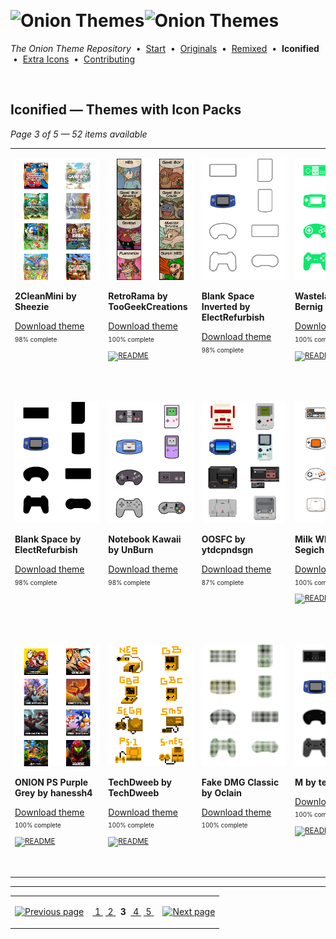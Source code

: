 <!--




















=================================================================================
---------------------------------------------------------------------------------

██████╗  ██████╗     ███╗   ██╗ ██████╗ ████████╗    ███████╗██████╗ ██╗████████╗
██╔══██╗██╔═══██╗    ████╗  ██║██╔═══██╗╚══██╔══╝    ██╔════╝██╔══██╗██║╚══██╔══╝
██║  ██║██║   ██║    ██╔██╗ ██║██║   ██║   ██║       █████╗  ██║  ██║██║   ██║   
██║  ██║██║   ██║    ██║╚██╗██║██║   ██║   ██║       ██╔══╝  ██║  ██║██║   ██║   
██████╔╝╚██████╔╝    ██║ ╚████║╚██████╔╝   ██║       ███████╗██████╔╝██║   ██║   
╚═════╝  ╚═════╝     ╚═╝  ╚═══╝ ╚═════╝    ╚═╝       ╚══════╝╚═════╝ ╚═╝   ╚═╝   

---------------------------------------------------------------------------------
=================================================================================

                  Note: This file was automatically generated.

            Run `python .github/generate.py` to regenerate the pages.




















-->
<p>&nbsp;</p>

# <img alt="Onion Themes" src="https://user-images.githubusercontent.com/44569252/179506709-0db2a8f5-3074-477c-81c4-719f281ddccc.png#gh-dark-mode-only" width="464px"><img alt="Onion Themes" src="https://user-images.githubusercontent.com/44569252/179506712-d5a1a916-7270-4902-aa55-5d93f7ee0f6e.png#gh-light-mode-only" width="464px">

*The Onion Theme Repository* &nbsp;•&nbsp; [Start](../../README.md) &nbsp;• &nbsp;[Originals](../custom/index.md) &nbsp;• &nbsp;[Remixed](../remixed/index.md) &nbsp;• &nbsp;**Iconified** &nbsp;• &nbsp;[Extra&nbsp;Icons](../icons_standalone/index.md) &nbsp;• &nbsp;[Contributing](../../CONTRIBUTING.md)

<p>&nbsp;</p>


## Iconified — Themes with Icon Packs

*Page 3 of 5 — 52 items available*
<table align=center><tr>


<td valign="top" width="25.00%">

[![2CleanMini by Sheezie](../../themes/2CleanMini%20by%20Sheezie/icons/preview.png)](https://onionui.github.io/iconpack_preview.html#2CleanMini%20by%20Sheezie,2CleanMini%20by%20Sheezie:themes/2CleanMini%20by%20Sheezie/icons "Click to see the full icon pack preview page")

**2CleanMini by Sheezie**

[Download theme](https://raw.githubusercontent.com/OnionUI/Themes/main/release/2CleanMini%20by%20Sheezie.zip "2CleanMini by Sheezie") <sub><sup>&nbsp;&nbsp; 98%&nbsp;complete</sup> &nbsp;&nbsp; </sub>

&nbsp;&nbsp;&nbsp;&nbsp;&nbsp;&nbsp;&nbsp;&nbsp;&nbsp;&nbsp;&nbsp;&nbsp;&nbsp;&nbsp;&nbsp;&nbsp;&nbsp;&nbsp;&nbsp;&nbsp;&nbsp;&nbsp;&nbsp;&nbsp;&nbsp;&nbsp;&nbsp;&nbsp;&nbsp;&nbsp;&nbsp;&nbsp;&nbsp;&nbsp;&nbsp;&nbsp;<br/></td>


<td valign="top" width="25.00%">

[![RetroRama by TooGeekCreations](../../themes/RetroRama%20by%20TooGeekCreations/icons/preview.png)](https://onionui.github.io/iconpack_preview.html#RetroRama%20by%20TooGeekCreations,RetroRama%20by%20TooGeekCreations:themes/RetroRama%20by%20TooGeekCreations/icons "Click to see the full icon pack preview page")

**RetroRama by TooGeekCreations**

[Download theme](https://raw.githubusercontent.com/OnionUI/Themes/main/release/RetroRama%20by%20TooGeekCreations.zip "RetroRama by TooGeekCreations") <sub><sup>&nbsp;&nbsp; 100%&nbsp;complete</sup> &nbsp;&nbsp; <a href="/themes/RetroRama%20by%20TooGeekCreations/readme.md"><img src="https://user-images.githubusercontent.com/44569252/215358455-b6a1348b-8161-40d6-9cc1-cc31720377c4.png" height="16" title="README"></a> &nbsp;&nbsp; </sub>

&nbsp;&nbsp;&nbsp;&nbsp;&nbsp;&nbsp;&nbsp;&nbsp;&nbsp;&nbsp;&nbsp;&nbsp;&nbsp;&nbsp;&nbsp;&nbsp;&nbsp;&nbsp;&nbsp;&nbsp;&nbsp;&nbsp;&nbsp;&nbsp;&nbsp;&nbsp;&nbsp;&nbsp;&nbsp;&nbsp;&nbsp;&nbsp;&nbsp;&nbsp;&nbsp;&nbsp;<br/></td>


<td valign="top" width="25.00%">

[![Blank Space Inverted by ElectRefurbish](../../themes/Blank%20Space%20Inverted%20by%20ElectRefurbish/icons/preview.png)](https://onionui.github.io/iconpack_preview.html#Blank%20Space%20Inverted%20by%20ElectRefurbish,Blank%20Space%20Inverted%20by%20ElectRefurbish:themes/Blank%20Space%20Inverted%20by%20ElectRefurbish/icons "Click to see the full icon pack preview page")

**Blank Space Inverted by ElectRefurbish**

[Download theme](https://raw.githubusercontent.com/OnionUI/Themes/main/release/Blank%20Space%20Inverted%20by%20ElectRefurbish.zip "Blank Space Inverted by ElectRefurbish") <sub><sup>&nbsp;&nbsp; 98%&nbsp;complete</sup> &nbsp;&nbsp; </sub>

&nbsp;&nbsp;&nbsp;&nbsp;&nbsp;&nbsp;&nbsp;&nbsp;&nbsp;&nbsp;&nbsp;&nbsp;&nbsp;&nbsp;&nbsp;&nbsp;&nbsp;&nbsp;&nbsp;&nbsp;&nbsp;&nbsp;&nbsp;&nbsp;&nbsp;&nbsp;&nbsp;&nbsp;&nbsp;&nbsp;&nbsp;&nbsp;&nbsp;&nbsp;&nbsp;&nbsp;<br/></td>


<td valign="top" width="25.00%">

[![Wasteland by Bernig](../../themes/Wasteland%20by%20Bernig/icons/preview.png)](https://onionui.github.io/iconpack_preview.html#Wasteland%20by%20Bernig,Wasteland%20by%20Bernig:themes/Wasteland%20by%20Bernig/icons "Click to see the full icon pack preview page")

**Wasteland by Bernig**

[Download theme](https://raw.githubusercontent.com/OnionUI/Themes/main/release/Wasteland%20by%20Bernig.zip "Wasteland by Bernig") <sub><sup>&nbsp;&nbsp; 100%&nbsp;complete</sup> &nbsp;&nbsp; <a href="/themes/Wasteland%20by%20Bernig/README.txt"><img src="https://user-images.githubusercontent.com/44569252/215358455-b6a1348b-8161-40d6-9cc1-cc31720377c4.png" height="16" title="README"></a> &nbsp;&nbsp; </sub>

&nbsp;&nbsp;&nbsp;&nbsp;&nbsp;&nbsp;&nbsp;&nbsp;&nbsp;&nbsp;&nbsp;&nbsp;&nbsp;&nbsp;&nbsp;&nbsp;&nbsp;&nbsp;&nbsp;&nbsp;&nbsp;&nbsp;&nbsp;&nbsp;&nbsp;&nbsp;&nbsp;&nbsp;&nbsp;&nbsp;&nbsp;&nbsp;&nbsp;&nbsp;&nbsp;&nbsp;<br/></td>

</tr><tr>

<td valign="top" width="25.00%">

[![Blank Space by ElectRefurbish](../../themes/Blank%20Space%20by%20ElectRefurbish/icons/preview.png)](https://onionui.github.io/iconpack_preview.html#Blank%20Space%20by%20ElectRefurbish,Blank%20Space%20by%20ElectRefurbish:themes/Blank%20Space%20by%20ElectRefurbish/icons "Click to see the full icon pack preview page")

**Blank Space by ElectRefurbish**

[Download theme](https://raw.githubusercontent.com/OnionUI/Themes/main/release/Blank%20Space%20by%20ElectRefurbish.zip "Blank Space by ElectRefurbish") <sub><sup>&nbsp;&nbsp; 98%&nbsp;complete</sup> &nbsp;&nbsp; </sub>

<br/></td>


<td valign="top" width="25.00%">

[![Notebook Kawaii by UnBurn](../../themes/Notebook%20Kawaii%20by%20UnBurn/icons/preview.png)](https://onionui.github.io/iconpack_preview.html#Notebook%20Kawaii%20by%20UnBurn,Notebook%20Kawaii%20by%20UnBurn:themes/Notebook%20Kawaii%20by%20UnBurn/icons "Click to see the full icon pack preview page")

**Notebook Kawaii by UnBurn**

[Download theme](https://raw.githubusercontent.com/OnionUI/Themes/main/release/Notebook%20Kawaii%20by%20UnBurn.zip "Notebook Kawaii by UnBurn") <sub><sup>&nbsp;&nbsp; 98%&nbsp;complete</sup> &nbsp;&nbsp; </sub>

<br/></td>


<td valign="top" width="25.00%">

[![OOSFC by ytdcpndsgn](../../themes/OOSFC%20by%20ytdcpndsgn/icons/preview.png)](https://onionui.github.io/iconpack_preview.html#OOSFC%20by%20ytdcpndsgn,OOSFC%20by%20ytdcpndsgn:themes/OOSFC%20by%20ytdcpndsgn/icons "Click to see the full icon pack preview page")

**OOSFC by ytdcpndsgn**

[Download theme](https://raw.githubusercontent.com/OnionUI/Themes/main/release/OOSFC%20by%20ytdcpndsgn.zip "OOSFC by ytdcpndsgn") <sub><sup>&nbsp;&nbsp; 87%&nbsp;complete</sup> &nbsp;&nbsp; </sub>

<br/></td>


<td valign="top" width="25.00%">

[![Milk White by Segich](../../themes/Milk%20White%20by%20Segich/icons/preview.png)](https://onionui.github.io/iconpack_preview.html#Milk%20White%20by%20Segich,Milk%20White%20by%20Segich:themes/Milk%20White%20by%20Segich/icons "Click to see the full icon pack preview page")

**Milk White by Segich**

[Download theme](https://raw.githubusercontent.com/OnionUI/Themes/main/release/Milk%20White%20by%20Segich.zip "Milk White by Segich") <sub><sup>&nbsp;&nbsp; 100%&nbsp;complete</sup> &nbsp;&nbsp; <a href="/themes/Milk%20White%20by%20Segich/README.md"><img src="https://user-images.githubusercontent.com/44569252/215358455-b6a1348b-8161-40d6-9cc1-cc31720377c4.png" height="16" title="README"></a> &nbsp;&nbsp; </sub>

<br/></td>

</tr><tr>

<td valign="top" width="25.00%">

[![ONION PS Purple Grey by hanessh4](../../themes/ONION%20PS%20%284-pack%29%20by%20hanessh4/ONION%20PS%20Purple%20Grey%20by%20hanessh4/icons/preview.png)](https://onionui.github.io/iconpack_preview.html#ONION%20PS%20Purple%20Grey%20by%20hanessh4,ONION%20PS%20Purple%20Grey%20by%20hanessh4:themes/ONION%20PS%20%284-pack%29%20by%20hanessh4/ONION%20PS%20Purple%20Grey%20by%20hanessh4/icons "Click to see the full icon pack preview page")

**ONION PS Purple Grey by hanessh4**

[Download theme](https://raw.githubusercontent.com/OnionUI/Themes/main/release/ONION%20PS%20%284-pack%29%20by%20hanessh4.zip "ONION PS (4-pack) by hanessh4") <sub><sup>&nbsp;&nbsp; 100%&nbsp;complete</sup> &nbsp;&nbsp; <a href="/themes/ONION%20PS%20%284-pack%29%20by%20hanessh4/ONION%20PS%20Purple%20Grey%20by%20hanessh4/README.txt"><img src="https://user-images.githubusercontent.com/44569252/215358455-b6a1348b-8161-40d6-9cc1-cc31720377c4.png" height="16" title="README"></a> &nbsp;&nbsp; </sub>

<br/></td>


<td valign="top" width="25.00%">

[![TechDweeb by TechDweeb](../../themes/TechDweeb%20by%20TechDweeb/icons/preview.png)](https://onionui.github.io/iconpack_preview.html#TechDweeb%20by%20TechDweeb,TechDweeb%20by%20TechDweeb:themes/TechDweeb%20by%20TechDweeb/icons "Click to see the full icon pack preview page")

**TechDweeb by TechDweeb**

[Download theme](https://raw.githubusercontent.com/OnionUI/Themes/main/release/TechDweeb%20by%20TechDweeb.zip "TechDweeb by TechDweeb") <sub><sup>&nbsp;&nbsp; 100%&nbsp;complete</sup> &nbsp;&nbsp; <a href="/themes/TechDweeb%20by%20TechDweeb/readme.md"><img src="https://user-images.githubusercontent.com/44569252/215358455-b6a1348b-8161-40d6-9cc1-cc31720377c4.png" height="16" title="README"></a> &nbsp;&nbsp; </sub>

<br/></td>


<td valign="top" width="25.00%">

[![Fake DMG Classic by Oclain](../../themes/Fake%20DMG%20Classic%20by%20Oclain/icons/preview.png)](https://onionui.github.io/iconpack_preview.html#Fake%20DMG%20Classic%20by%20Oclain,Fake%20DMG%20Classic%20by%20Oclain:themes/Fake%20DMG%20Classic%20by%20Oclain/icons "Click to see the full icon pack preview page")

**Fake DMG Classic by Oclain**

[Download theme](https://raw.githubusercontent.com/OnionUI/Themes/main/release/Fake%20DMG%20Classic%20by%20Oclain.zip "Fake DMG Classic by Oclain") <sub><sup>&nbsp;&nbsp; 100%&nbsp;complete</sup> &nbsp;&nbsp; </sub>

<br/></td>


<td valign="top" width="25.00%">

[![M by tenlevels](../../themes/M%20by%20tenlevels/icons/preview.png)](https://onionui.github.io/iconpack_preview.html#M%20by%20tenlevels,M%20by%20tenlevels:themes/M%20by%20tenlevels/icons "Click to see the full icon pack preview page")

**M by tenlevels**

[Download theme](https://raw.githubusercontent.com/OnionUI/Themes/main/release/M%20by%20tenlevels.zip "M by tenlevels") <sub><sup>&nbsp;&nbsp; 100%&nbsp;complete</sup> &nbsp;&nbsp; <a href="/themes/M%20by%20tenlevels/README.md"><img src="https://user-images.githubusercontent.com/44569252/215358455-b6a1348b-8161-40d6-9cc1-cc31720377c4.png" height="16" title="README"></a> &nbsp;&nbsp; </sub>

<br/></td>

</tr></table>



---

<table align="center"><tr><td align="right">

[![Previous page](https://github.com/OnionUI/Themes/assets/44569252/fb1e949d-00a9-47d2-ad8b-cf273dbcf1bd)](index-04-d8.md)

</td><td align="center" valign="middle">

[&nbsp;1&nbsp;](index.md) [&nbsp;2&nbsp;](index-04-d8.md) &nbsp;**3**&nbsp; [&nbsp;4&nbsp;](index-02-6b.md) [&nbsp;5&nbsp;](index-01-79.md)

</td><td>

[![Next page](https://github.com/OnionUI/Themes/assets/44569252/a0717376-2b5b-4534-9eba-4d2d3961f06b)](index-02-6b.md)

</td></tr></table>